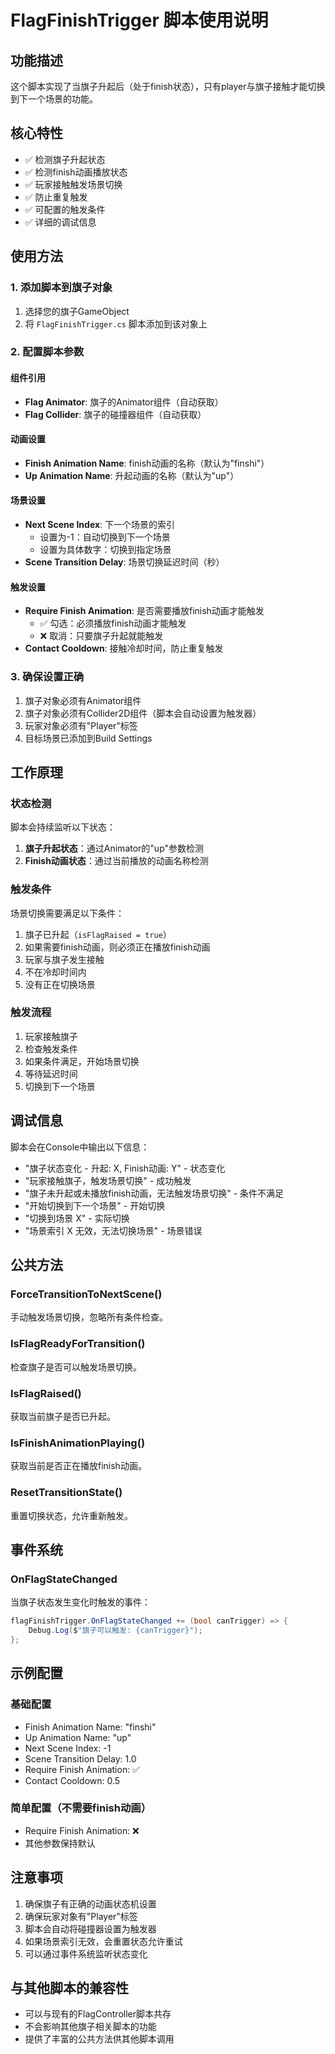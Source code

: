 # FlagFinishTrigger 脚本使用说明

## 功能描述
这个脚本实现了当旗子升起后（处于finish状态），只有player与旗子接触才能切换到下一个场景的功能。

## 核心特性
- ✅ 检测旗子升起状态
- ✅ 检测finish动画播放状态
- ✅ 玩家接触触发场景切换
- ✅ 防止重复触发
- ✅ 可配置的触发条件
- ✅ 详细的调试信息

## 使用方法

### 1. 添加脚本到旗子对象
1. 选择您的旗子GameObject
2. 将 `FlagFinishTrigger.cs` 脚本添加到该对象上

### 2. 配置脚本参数

#### 组件引用
- **Flag Animator**: 旗子的Animator组件（自动获取）
- **Flag Collider**: 旗子的碰撞器组件（自动获取）

#### 动画设置
- **Finish Animation Name**: finish动画的名称（默认为"finshi"）
- **Up Animation Name**: 升起动画的名称（默认为"up"）

#### 场景设置
- **Next Scene Index**: 下一个场景的索引
  - 设置为-1：自动切换到下一个场景
  - 设置为具体数字：切换到指定场景
- **Scene Transition Delay**: 场景切换延迟时间（秒）

#### 触发设置
- **Require Finish Animation**: 是否需要播放finish动画才能触发
  - ✅ 勾选：必须播放finish动画才能触发
  - ❌ 取消：只要旗子升起就能触发
- **Contact Cooldown**: 接触冷却时间，防止重复触发

### 3. 确保设置正确
1. 旗子对象必须有Animator组件
2. 旗子对象必须有Collider2D组件（脚本会自动设置为触发器）
3. 玩家对象必须有"Player"标签
4. 目标场景已添加到Build Settings

## 工作原理

### 状态检测
脚本会持续监听以下状态：
1. **旗子升起状态**：通过Animator的"up"参数检测
2. **Finish动画状态**：通过当前播放的动画名称检测

### 触发条件
场景切换需要满足以下条件：
1. 旗子已升起（`isFlagRaised = true`）
2. 如果需要finish动画，则必须正在播放finish动画
3. 玩家与旗子发生接触
4. 不在冷却时间内
5. 没有正在切换场景

### 触发流程
1. 玩家接触旗子
2. 检查触发条件
3. 如果条件满足，开始场景切换
4. 等待延迟时间
5. 切换到下一个场景

## 调试信息
脚本会在Console中输出以下信息：
- "旗子状态变化 - 升起: X, Finish动画: Y" - 状态变化
- "玩家接触旗子，触发场景切换" - 成功触发
- "旗子未升起或未播放finish动画，无法触发场景切换" - 条件不满足
- "开始切换到下一个场景" - 开始切换
- "切换到场景 X" - 实际切换
- "场景索引 X 无效，无法切换场景" - 场景错误

## 公共方法

### ForceTransitionToNextScene()
手动触发场景切换，忽略所有条件检查。

### IsFlagReadyForTransition()
检查旗子是否可以触发场景切换。

### IsFlagRaised()
获取当前旗子是否已升起。

### IsFinishAnimationPlaying()
获取当前是否正在播放finish动画。

### ResetTransitionState()
重置切换状态，允许重新触发。

## 事件系统

### OnFlagStateChanged
当旗子状态发生变化时触发的事件：
```csharp
flagFinishTrigger.OnFlagStateChanged += (bool canTrigger) => {
    Debug.Log($"旗子可以触发: {canTrigger}");
};
```

## 示例配置

### 基础配置
- Finish Animation Name: "finshi"
- Up Animation Name: "up"
- Next Scene Index: -1
- Scene Transition Delay: 1.0
- Require Finish Animation: ✅
- Contact Cooldown: 0.5

### 简单配置（不需要finish动画）
- Require Finish Animation: ❌
- 其他参数保持默认

## 注意事项
1. 确保旗子有正确的动画状态机设置
2. 确保玩家对象有"Player"标签
3. 脚本会自动将碰撞器设置为触发器
4. 如果场景索引无效，会重置状态允许重试
5. 可以通过事件系统监听状态变化

## 与其他脚本的兼容性
- 可以与现有的FlagController脚本共存
- 不会影响其他旗子相关脚本的功能
- 提供了丰富的公共方法供其他脚本调用 